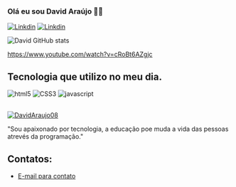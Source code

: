 ### Olá eu sou David Araújo 🖐🏾
[![Linkdin](https://img.shields.io/badge/LinkedIn-0077B5?style=for-the-badge&logo=linkedin&logoColor=white)](www.linkedin.com/in/david-ferreira-de-araújo-2a8a402a1)
[![Linkdin](	https://img.shields.io/badge/Instagram-E4405F?style=for-the-badge&logo=instagram&logoColor=white)]()

![David GitHub stats](https://github-readme-stats.vercel.app/api?username=DavidAraujo08&show_icons=true&theme=dracula)

https://www.youtube.com/watch?v=cRoBt6AZgjc

## Tecnologia que utilizo no meu dia.

<div>
 <img alt="html5" src="https://img.shields.io/badge/HTML5-E34F26?style=for-the-badge&logo=html5&logoColor=white"/>
  <img alt="CSS3" src="https://img.shields.io/badge/CSS3-1572B6?style=for-the-badge&logo=css3&logoColor=white"/>
    <img alt="javascript" src="https://img.shields.io/badge/JavaScript-F7DF1E?style=for-the-badge&logo=javascript&logoColor=black"/>
</div><br>  

[![DavidAraujo08](https://github-readme-stats.vercel.app/api/top-langs/?username=DavidAraujo08)](https://github.com/anuraghazra/github-readme-stats)

"Sou apaixonado por tecnologia, a educação poe muda a vida das pessoas atrevés da programação."

## Contatos:

- [E-mail para contato](david.araujoo@live.com)<br>
